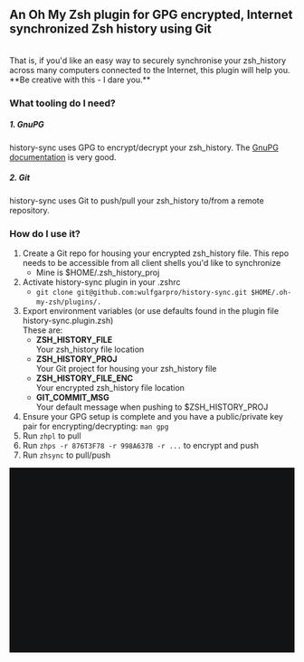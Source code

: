 ## An Oh My Zsh plugin for GPG encrypted, Internet synchronized Zsh history using Git
<br />
That is, if you'd like an easy way to securely synchronise your zsh_history across many computers connected to the Internet, this plugin will help you. **Be creative with this - I dare you.**

### What tooling do I need?
##### 1. GnuPG
history-sync uses GPG to encrypt/decrypt your zsh_history. The [GnuPG documentation](https://www.gnupg.org/documentation/manuals.html) is very good.

##### 2. Git
history-sync uses Git to push/pull your zsh_history to/from a remote repository.<br />

### How do I  use it?
1. Create a Git repo for housing your encrypted zsh_history file. This repo needs to be accessible from all client shells you'd like to synchronize
   - Mine is $HOME/.zsh_history_proj
2. Activate history-sync plugin in your .zshrc
   - `git clone git@github.com:wulfgarpro/history-sync.git $HOME/.oh-my-zsh/plugins/.`
3. Export environment variables (or use defaults found in the plugin file history-sync.plugin.zsh)
   <br />These are:
   - **ZSH_HISTORY_FILE**<br />
   Your zsh_history file location
   - **ZSH_HISTORY_PROJ**<br /> 
   Your Git project for housing your zsh_history file
   - **ZSH_HISTORY_FILE_ENC**<br />
   Your encrypted zsh_history file location
   - **GIT_COMMIT_MSG**<br />
   Your default message when pushing to $ZSH_HISTORY_PROJ
4. Ensure your GPG setup is complete and you have a public/private key pair for encrypting/decrypting: `man gpg`
5. Run `zhpl` to pull
6. Run `zhps -r 876T3F78 -r 998A637B -r ...` to encrypt and push
7. Run `zhsync` to pull/push

![asciicast](asciicast.gif)
